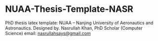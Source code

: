 # NUAA-Thesis-Template-NASR
PhD thesis latex template: NUAA – Nanjing University of Aeronautics and Astronautics.
Designed by.
Nasrullah Khan,
PhD Scholar (Computer Science)
email: nasrullahsays@gmail.com
